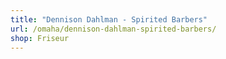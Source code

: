 ```yaml
---
title: "Dennison Dahlman - Spirited Barbers"
url: /omaha/dennison-dahlman-spirited-barbers/
shop: Friseur
---
```

